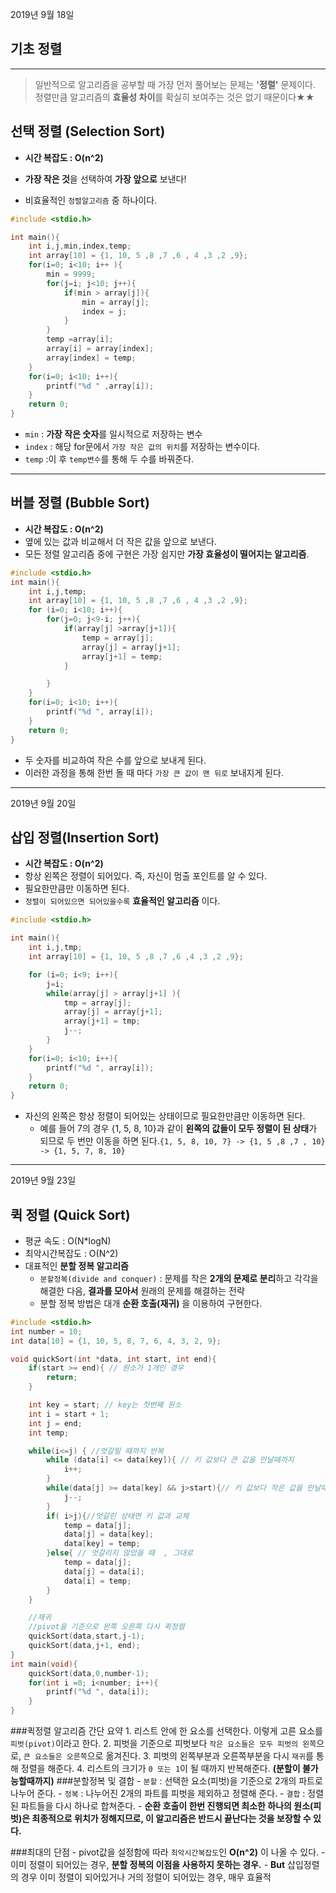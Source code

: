 2019년 9월 18일

기초 정렬
---------

---

> 일반적으로 알고리즘을 공부할 때 가장 먼저 풀어보는 문제는 **'정렬'** 문제이다. 정렬만큼 알고리즘의 **효율성 차이**를 확실히 보여주는 것은 없기 때문이다★★

선택 정렬 (Selection Sort)
--------------------------

-	**시간 복잡도 : O(n^2)**
-	**가장 작은 것**을 선택하여 **가장 앞으로** 보낸다!

-	비효율적인 `정렬알고리즘` 중 하나이다.

```C++
#include <stdio.h>

int main(){
	int i,j,min,index,temp;
	int array[10] = {1, 10, 5 ,8 ,7 ,6 , 4 ,3 ,2 ,9};
	for(i=0; i<10; i++ ){
		min = 9999;
		for(j=i; j<10; j++){
			if(min > array[j]){
				min = array[j];
				index = j;
			}
		}
		temp =array[i];
		array[i] = array[index];
		array[index] = temp;
	}
	for(i=0; i<10; i++){
		printf("%d " ,array[i]);
	}
	return 0;
}
```

-	`min` : **가장 작은 숫자**를 일시적으로 저장하는 변수
-	`index` : 해당 for문에서 `가장 작은 값의 위치`를 저장하는 변수이다.
-	`temp` :이 후 `temp변수`를 통해 두 수를 바꿔준다.

---

버블 정렬 (Bubble Sort)
-----------------------

-	**시간 복잡도 : O(n^2)**
-	옆에 있는 값과 비교해서 더 작은 값을 앞으로 보낸다.
-	모든 정렬 알고리즘 중에 구현은 가장 쉽지만 **가장 효율성이 떨어지는 알고리즘**.

```C++
#include <stdio.h>
int main(){
	int i,j,temp;
	int array[10] = {1, 10, 5 ,8 ,7 ,6 , 4 ,3 ,2 ,9};
	for (i=0; i<10; i++){
		for(j=0; j<9-i; j++){
			if(array[j] >array[j+1]){
				temp = array[j];
				array[j] = array[j+1];
				array[j+1] = temp;
			}

		}
	}
	for(i=0; i<10; i++){
		printf("%d ", array[i]);
	}
	return 0;
}
```

-	두 숫자를 비교하여 작은 수를 앞으로 보내게 된다.
-	이러한 과정을 통해 한번 돌 때 마다 `가장 큰 값이 맨 뒤로` 보내지게 된다.

---

2019년 9월 20일

삽입 정렬(Insertion Sort)
-------------------------

-	**시간 복잡도 : O(n^2)**
-	항상 왼쪽은 정렬이 되어있다. 즉, 자신이 멈출 포인트를 알 수 있다.
-	필요한만큼만 이동하면 된다.
-	`정렬이 되어있으면 되어있을수록` **효율적인 알고리즘** 이다.

```C++
#include <stdio.h>

int main(){
	int i,j,tmp;
	int array[10] = {1, 10, 5 ,8 ,7 ,6 ,4 ,3 ,2 ,9};

	for (i=0; i<9; i++){
		j=i;
		while(array[j] > array[j+1] ){
			tmp = array[j];
			array[j] = array[j+1];
			array[j+1] = tmp;
			j--;
		}
	}
	for(i=0; i<10; i++){
		printf("%d ", array[i]);
	}
	return 0;
}
```

-	자신의 왼쪽은 항상 정렬이 되어있는 상태이므로 필요한만큼만 이동하면 된다.
	-	예를 들어 7의 경우 {1, 5, 8, 10}과 같이 **왼쪽의 값들이 모두 정렬이 된 상태**가 되므로 두 번만 이동을 하면 된다.`{1, 5, 8, 10, 7} -> {1, 5 ,8 ,7 , 10} -> {1, 5, 7, 8, 10}`

---

2019년 9월 23일

퀵 정렬 (Quick Sort)
--------------------

-	평균 속도 : O(N*logN)
-	최악시간복잡도 : O(N^2)
-	대표적인 **분할 정복 알고리즘**
	-	`분할정복(divide and conquer)` : 문제를 작은 **2개의 문제로 분리**하고 각각을 해결한 다음, **결과를 모아서** 원래의 문제를 해결하는 전략
	-	분할 정복 방법은 대개 **순환 호출(재귀)** 을 이용하여 구현한다.

```C++
#include <stdio.h>
int number = 10;
int data[10] = {1, 10, 5, 8, 7, 6, 4, 3, 2, 9};

void quickSort(int *data, int start, int end){
    if(start >= end){ // 원소가 1개인 경우
        return;
    }

    int key = start; // key는 첫번째 원소
    int i = start + 1;
    int j = end;
    int temp;

    while(i<=j) { //엇갈릴 때까지 반복
        while (data[i] <= data[key]){ // 키 값보다 큰 값을 만날때까지
            i++;
        }
        while(data[j] >= data[key] && j>start){// 키 값보다 작은 값을 만날때까지 , 왼쪽에 있는 값이 key값과 교체를 하므로 왼쪽만 체크
            j--;
        }
        if( i>j){//엇갈린 상태면 키 값과 교체
            temp = data[j];
            data[j] = data[key];
            data[key] = temp;
        }else{ // 엇갈리지 않았을 때  , 그대로
            temp = data[j];
            data[j] = data[i];
            data[i] = temp;
        }
    }

    //재귀
    //pivot을 기준으로 왼쪽 오른쪽 다시 퀵정렬
    quickSort(data,start,j-1);
    quickSort(data,j+1, end);
}
int main(void){
    quickSort(data,0,number-1);
    for(int i =0; i<number; i++){
        printf("%d ", data[i]);
    }
}
```

###퀵정렬 알고리즘 간단 요약 1. 리스트 안에 한 요소를 선택한다. 이렇게 고른 요소를 `피벗(pivot)`이라고 한다. 2. 피벗을 기준으로 피벗보다 `작은 요소들은 모두 피벗의 왼쪽`으로, `큰 요소들은 오른쪽`으로 옮겨진다. 3. 피벗의 왼쪽부분과 오른쪽부분을 다시 `재귀`를 통해 정렬을 해준다. 4. 리스트의 크기가 `0 또는 1`이 될 때까지 반복해준다. **(분할이 불가능할때까지)** ###분할정복 및 결합 - `분할` : 선택한 요소(피벗)을 기준으로 2개의 파트로 나누어 준다. - `정복` : 나누어진 2개의 파트를 피벗을 제외하고 정렬해 준다. - `결합` : 정렬된 파트들을 다시 하나로 합쳐준다. - **순환 호출이 한번 진행되면 최소한 하나의 원소(피벗)은 최종적으로 위치가 정해지므로, 이 알고리즘은 반드시 끝난다는 것을 보장할 수 있다.**

###최대의 단점 - pivot값을 설정함에 따라 `최악시간복잡도`인 **O(n^2)** 이 나올 수 있다. - 이미 정렬이 되어있는 경우, **분할 정복의 이점을 사용하지 못하는 경우.** - **But** 삽입정렬의 경우 이미 정렬이 되어있거나 거의 정렬이 되어있는 경우, 매우 효율적
